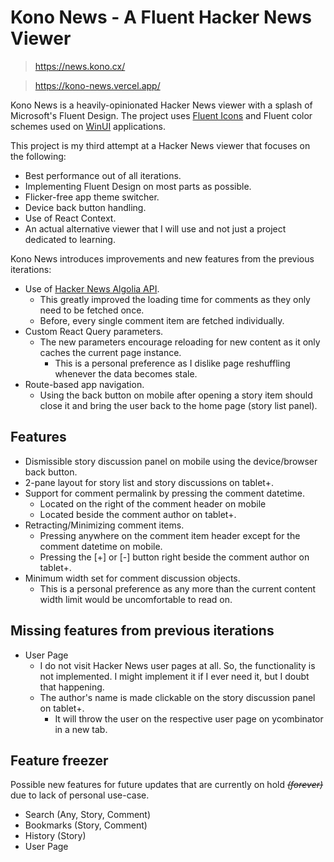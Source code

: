 # Kono News - A Fluent Hacker News Viewer

> https://news.kono.cx/

> https://kono-news.vercel.app/

Kono News is a heavily-opinionated Hacker News viewer with a splash of Microsoft's Fluent Design. The project uses [Fluent Icons](https://github.com/microsoft/fluentui-system-icons) and Fluent color schemes used on [WinUI](https://github.com/microsoft/microsoft-ui-xaml) applications.

This project is my third attempt at a Hacker News viewer that focuses on the following:

- Best performance out of all iterations.
- Implementing Fluent Design on most parts as possible.
- Flicker-free app theme switcher.
- Device back button handling.
- Use of React Context.
- An actual alternative viewer that I will use and not just a project dedicated to learning.

Kono News introduces improvements and new features from the previous iterations:

- Use of [Hacker News Algolia API](https://hn.algolia.com/api).
  - This greatly improved the loading time for comments as they only need to be fetched once.
  - Before, every single comment item are fetched individually.
- Custom React Query parameters.
  - The new parameters encourage reloading for new content as it only caches the current page instance.
    - This is a personal preference as I dislike page reshuffling whenever the data becomes stale.
- Route-based app navigation.
  - Using the back button on mobile after opening a story item should close it and bring the user back to the home page (story list panel).

## Features

- Dismissible story discussion panel on mobile using the device/browser back button.
- 2-pane layout for story list and story discussions on tablet+.
- Support for comment permalink by pressing the comment datetime.
  - Located on the right of the comment header on mobile 
  - Located beside the comment author on tablet+.
- Retracting/Minimizing comment items.
  - Pressing anywhere on the comment item header except for the comment datetime on mobile.
  - Pressing the [+] or [-] button right beside the comment author on tablet+.
- Minimum width set for comment discussion objects.
  - This is a personal preference as any more than the current content width limit would be uncomfortable to read on.

## Missing features from previous iterations

- User Page
  - I do not visit Hacker News user pages at all. So, the functionality is not implemented. I might implement it if I ever need it, but I doubt that happening.
  - The author's name is made clickable on the story discussion panel on tablet+.
    - It will throw the user on the respective user page on ycombinator in a new tab.

## Feature freezer

Possible new features for future updates that are currently on hold ~~*(forever)*~~ due to lack of personal use-case.

- Search (Any, Story, Comment)
- Bookmarks (Story, Comment)
- History (Story)
- User Page